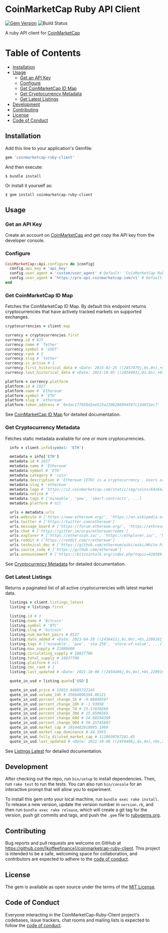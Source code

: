 # CoinMarketCap Ruby API Client

[![Gem Version](https://badge.fury.io/rb/coinmarketcap-ruby-client.svg)](https://badge.fury.io/rb/coinmarketcap-ruby-client) ![Build Status](https://github.com/koffeefinance/coinmarketcap-ruby-client/actions/workflows/ruby.yml/badge.svg)

A ruby API client for [CoinMarketCap](https://coinmarketcap.com/api/documentation/v1/)

# Table of Contents

- [Installation](#installation)
- [Usage](#usage)
  - [Get an API Key](#get-an-api-token)
  - [Configure](#configure)
  - [Get CoinMarketCap ID Map](#get-coinmarketcap-id-map)
  - [Get Cryptocurrency Metadata](#get-cryptocurrency-metadata)
  - [Get Latest Listings](#get-latest-listings)
- [Development](#development)
- [Contributing](#contributing)
- [License](#license)
- [Code of Conduct](#code-of-conduct)

## Installation

Add this line to your application's Gemfile:

```ruby
gem 'coinmarketcap-ruby-client'
```

And then execute:

    $ bundle install

Or install it yourself as:

    $ gem install coinmarketcap-ruby-client

## Usage

### Get an API Key

Create an account on [CoinMarketCap](https://pro.coinmarketcap.com/) and get copy the API key from the developer console.

### Configure

```ruby
CoinMarketCap::Api.configure do |config|
  config.api_key = 'api_key'
  config.user_agent = 'custom/user_agent' # Default: 'CoinMarketCap Ruby Client/1.0.0'
  config.user_agent = 'https://pro-api.coinmarketcap.com/v1' # Default: 'https://pro-api.coinmarketcap.com/v1'
end
```

### Get CoinMarketCap ID Map

Fetches the CoinMarketCap ID Map. By default this endpoint returns cryptocurrencies that have actively tracked markets on supported exchanges.

```ruby
cryptocurrencies = client.map

currency = cryptocurrencies.first
currency.id # 825
currency.name # 'Tether'
currency.symbol # 'USDT'
currency.rank # 5
currency.slug # 'tether'
currency.is_active # 1
currency.first_historical_data # <Date: 2015-02-25 ((2457079j,0s,0n),+0s,2299161j)>
currency.last_historical_data # <Date: 2021-10-05 ((2459493j,0s,0n),+0s,2299161j)>

platform = currency.platform
platform.id # 1027
platform.name # 'Ethereum'
platform.symbol # 'ETH'
platform.slug # 'ethereum'
platform.token_address # '0xdac17f958d2ee523a2206206994597c13d831ec7'
```

See [CoinMarketCap ID Map](https://coinmarketcap.com/api/documentation/v1/#operation/getV1CryptocurrencyMap) for detailed documentation.

### Get Cryptocurrency Metadata

Fetches static metadata available for one or more cryptocurrencies.

```ruby
  info = client.info(symbol: 'ETH')

  metadata = info['ETH']
  metadata.id # 1027
  metadata.name # 'Ethereum'
  metadata.symbol # 'ETH'
  metadata.category # 'coin'
  metadata.description # 'Ethereum (ETH) is a cryptocurrency . Users are able to generate ETH ...'
  metadata.slug # 'ethereum'
  metadata.logo # 'https://s2.coinmarketcap.com/static/img/coins/64x64/1027.png'
  metadata.notice # ''
  metadata.tags # ['mineable', 'pow', 'smart-contracts', ...]
  metadata.platform # nil

  urls = metadata.urls
  urls.website # ['https://www.ethereum.org/', 'https://en.wikipedia.org/wiki/Ethereum']
  urls.twitter # ['https://twitter.com/ethereum']
  urls.message_board # ['https://forum.ethereum.org/', 'https://ethresear.ch/']
  urls.chat # ['https://gitter.im/orgs/ethereum/rooms']
  urls.explorer # ['https://etherscan.io/', 'https://ethplorer.io/', 'https://blockchair.com/ethereum', ...]
  urls.reddit # ['https://reddit.com/r/ethereum']
  urls.technical_doc # ['https://github.com/ethereum/wiki/wiki/White-Paper']
  urls.source_code # ['https://github.com/ethereum']
  urls.announcement # ['https://bitcointalk.org/index.php?topic=428589.0']
```

See [Cryptocurrency Metadata](https://coinmarketcap.com/api/documentation/v1/#operation/getV1CryptocurrencyInfo) for detailed documentation.

### Get Latest Listings

Returns a paginated list of all active cryptocurrencies with latest market data.

```ruby
  listings = client.listings_latest
  listing = listings.first

  listing.id # 1
  listing.name # 'Bitcoin'
  listing.symbol # 'BTC'
  listing.slug # 'bitcoin'
  listing.num_market_pairs # 8527
  listing.date_added # <Date: 2013-04-28 ((2456411j,0s,0n),+0s,2299161j)>
  listing.tags # ['mineable', 'pow', 'sha-256', 'store-of-value', ...]
  listing.max_supply # 21000000
  listing.circulating_supply # 18837706
  listing.total_supply # 18837706
  listing.platform # nil
  listing.cmc_rank # 1
  listing.last_updated # <Date: 2021-10-08 ((2459496j,0s,0n),+0s,2299161j)>

  quote_in_usd = listing.quote['USD']

  quote_in_usd.price # 53853.84605722145
  quote_in_usd.volume_24h # 35664606394.86121
  quote_in_usd.percent_change_1h # -0.08049597
  quote_in_usd.percent_change_24h # -1.93058
  quote_in_usd.percent_change_7d # 23.57830268
  quote_in_usd.percent_change_30d # 15.8506565
  quote_in_usd.percent_change_60d # 24.08594399
  quote_in_usd.percent_change_90d # 59.25745607
  quote_in_usd.market_cap # 1014482918995.1969
  quote_in_usd.market_cap_dominance # 44.5955
  quote_in_usd.fully_diluted_market_cap # 1130930767201.65
  quote_in_usd.last_updated # <Date: 2021-10-08 ((2459496j,0s,0n),+0s,2299161j)>
```

See [Listings Latest](https://coinmarketcap.com/api/documentation/v1/#operation/getV1CryptocurrencyListingsLatest) for detailed documentation.

## Development

After checking out the repo, run `bin/setup` to install dependencies. Then, run `rake test` to run the tests. You can also run `bin/console` for an interactive prompt that will allow you to experiment.

To install this gem onto your local machine, run `bundle exec rake install`. To release a new version, update the version number in `version.rb`, and then run `bundle exec rake release`, which will create a git tag for the version, push git commits and tags, and push the `.gem` file to [rubygems.org](https://rubygems.org).

## Contributing

Bug reports and pull requests are welcome on GitHub at https://github.com/[koffeefinance]/coinmarketcap-ruby-client. This project is intended to be a safe, welcoming space for collaboration, and contributors are expected to adhere to the [code of conduct](https://github.com/koffeefinance/coinmarketcap-ruby-client/blob/master/CODE_OF_CONDUCT.md).

## License

The gem is available as open source under the terms of the [MIT License](https://opensource.org/licenses/MIT).

## Code of Conduct

Everyone interacting in the CoinMarketCap-Ruby-Client project's codebases, issue trackers, chat rooms and mailing lists is expected to follow the [code of conduct](https://github.com/koffeefinance/coinmarketcap-ruby-client/blob/master/CODE_OF_CONDUCT.md).
